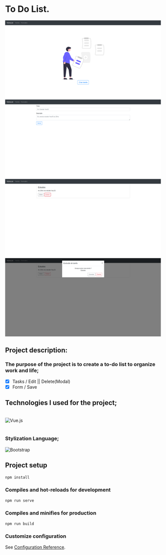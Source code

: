 # To Do List.
![](./src/assets/images/tasks.png)
![](./src/assets/images/form.png)
![](./src/assets/images/todolist.png)
![](./src/assets/images/modal.png)

## Project description:

### The purpose of the project is to create a to-do list to organize work and life;

- [x] Tasks / Edit || Delete(Modal)
- [x] Form / Save

## Technologies I used for the project;

<div style="display: inline_block"><br>
 <img  align="center" src="https://cdn.jsdelivr.net/gh/devicons/devicon/icons/vuejs/vuejs-original.svg"  heigth="30" width="40"alt="Vue.js">
   
</div>
<br>

### Stylization Language;

<div style="display: inline_block">
    <img  align="center" src="https://cdn.jsdelivr.net/gh/devicons/devicon/icons/bootstrap/bootstrap-original.svg" heigth="30" width="40"alt="Bootstrap">
</div>

## Project setup
```
npm install
```

### Compiles and hot-reloads for development
```
npm run serve
```

### Compiles and minifies for production
```
npm run build
```

### Customize configuration
See [Configuration Reference](https://cli.vuejs.org/config/).